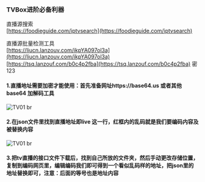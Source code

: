 ### TVBox进阶必备利器 

直播源搜索  
[https://foodieguide.com/iptvsearch](https://foodieguide.com/iptvsearch)  

直播源批量检测工具  
[https://liucn.lanzouv.com/ikpYA097ol3a](https://liucn.lanzouv.com/ikpYA097ol3a)  
[https://tsq.lanzouf.com/b0c4p2fba](https://tsq.lanzouf.com/b0c4p2fba) 密 123  

#### 1.直播地址需要加密才能使用：首先准备网址https://base64.us 或者其他base64 加解码工具
![TV01](https://liu673cn.github.io/boxsubimgtv01.jpg) br 

#### 2.在json文件里找到直播地址即live 这一行，红框内的乱码就是我们要编码内容及被替换内容

![TV01](http://sliu673cn.github.io/boxsubimgtv02.jpg) br 
#### 3.把tv直播的接口文件下载后，找到自己所放的文件夹，然后手动更改存储位置，复制到编码网页里，编辑编码我们即可得到一个看似乱码样的地址，把json里的地址替换即可，注意：后面的等号也是地址内容
